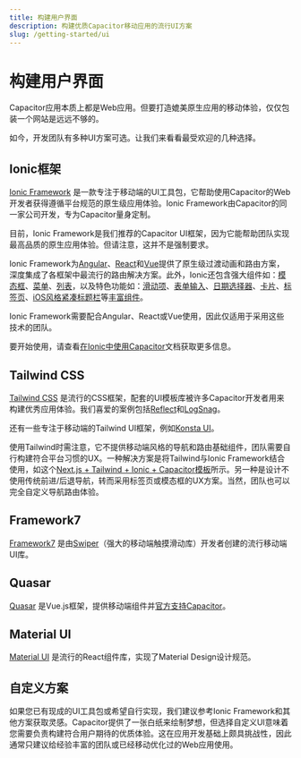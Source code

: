 ```yaml
---
title: 构建用户界面
description: 构建优质Capacitor移动应用的流行UI方案
slug: /getting-started/ui
---
```


# 构建用户界面

Capacitor应用本质上都是Web应用。但要打造媲美原生应用的移动体验，仅仅包装一个网站是远远不够的。

如今，开发团队有多种UI方案可选。让我们来看看最受欢迎的几种选择。

## Ionic框架

[Ionic Framework](https://ionicframework.com/) 是一款专注于移动端的UI工具包，它帮助使用Capacitor的Web开发者获得遵循平台规范的原生级应用体验。Ionic Framework由Capacitor的同一家公司开发，专为Capacitor量身定制。

目前，Ionic Framework是我们推荐的Capacitor UI框架，因为它能帮助团队实现最高品质的原生应用体验。但请注意，这并不是强制要求。

Ionic Framework为[Angular](https://ionicframework.com/docs/angular/navigation)、[React](https://ionicframework.com/docs/react/navigation)和[Vue](https://ionicframework.com/docs/vue/navigation)提供了原生级过渡动画和路由方案，深度集成了各框架中最流行的路由解决方案。此外，Ionic还包含强大组件如：[模态框](https://ionicframework.com/docs/api/modal)、[菜单](https://ionicframework.com/docs/api/menu)、[列表](https://ionicframework.com/docs/api/list)，以及特色功能如：[滑动项](https://ionicframework.com/docs/api/item-sliding)、[表单输入](https://ionicframework.com/docs/api/input)、[日期选择器](https://ionicframework.com/docs/api/datetime)、[卡片](https://ionicframework.com/docs/api/card)、[标签页](https://ionicframework.com/docs/api/tabs)、[iOS风格紧凑标题栏](https://ionicframework.com/docs/api/header#condensed-header)等[丰富组件](https://ionicframework.com/docs/components)。

Ionic Framework需要配合Angular、React或Vue使用，因此仅适用于采用这些技术的团队。

要开始使用，请查看[在Ionic中使用Capacitor](./with-ionic)文档获取更多信息。

## Tailwind CSS

[Tailwind CSS](https://tailwindcss.com/) 是流行的CSS框架，配套的UI模板库被许多Capacitor开发者用来构建优秀应用体验。我们喜爱的案例包括[Reflect](https://reflect.app/)和[LogSnag](https://twitter.com/ImSh4yy/status/1615080429417103366?s=20&t=bmVrAb9PNFY6AQPNXwMFYA)。

还有一些专注于移动端的Tailwind UI框架，例如[Konsta UI](https://konstaui.com/)。

使用Tailwind时需注意，它不提供移动端风格的导航和路由基础组件，团队需要自行构建符合平台习惯的UX。一种解决方案是将Tailwind与Ionic Framework结合使用，如这个[Next.js + Tailwind + Ionic + Capacitor模板](https://github.com/mlynch/nextjs-tailwind-ionic-capacitor-starter)所示。另一种是设计不使用传统前进/后退导航，转而采用标签页或模态框的UX方案。当然，团队也可以完全自定义导航路由体验。

## Framework7

[Framework7](https://framework7.io/) 是由[Swiper](https://swiperjs.com/)（强大的移动端触摸滑动库）开发者创建的流行移动端UI库。

## Quasar

[Quasar](https://quasar.dev/) 是Vue.js框架，提供移动端组件并[官方支持Capacitor](https://quasar.dev/quasar-cli-vite/developing-capacitor-apps/introduction#introduction)。

## Material UI

[Material UI](https://mui.com/) 是流行的React组件库，实现了Material Design设计规范。

## 自定义方案

如果您已有现成的UI工具包或希望自行实现，我们建议参考Ionic Framework和其他方案获取灵感。Capacitor提供了一张白纸来绘制梦想，但选择自定义UI意味着您需要负责构建符合用户期待的优质体验。这在应用开发基础上颇具挑战性，因此通常只建议给经验丰富的团队或已经移动优化过的Web应用使用。